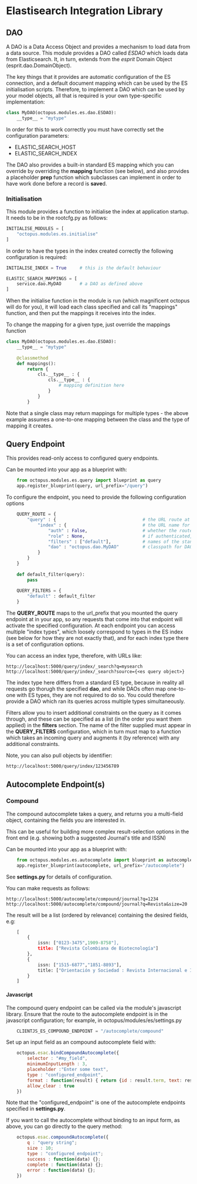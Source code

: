 # Elastisearch Integration Library

## DAO

A DAO is a Data Access Object and provides a mechanism to load data from a data source.  This module provides a DAO called *ESDAO* which
loads data from Elasticsearch.  It, in turn, extends from the *esprit* Domain Object (esprit.dao.DomainObject).

The key things that it provides are automatic configuration of the ES connection, and a default document mapping which
can be used by the ES initialisation scripts.  Therefore, to implement a DAO which can be used by your model objects, all
that is required is your own type-specific implementation:

```python
class MyDAO(octopus.modules.es.dao.ESDAO):
    __type__ = "mytype"
```

In order for this to work correctly you must have correctly set the configuration parameters:

* ELASTIC_SEARCH_HOST
* ELASTIC_SEARCH_INDEX

The DAO also provides a built-in standard ES mapping which you can override by overriding the **mapping** function (see below), and
also provides a placeholder **prep** function which subclasses can implement in order to have work done before a record
is **save**d.


### Initialisation

This module provides a function to initialise the index at application startup.  It needs to be in the rootcfg.py as follows:

```python
INITIALISE_MODULES = [
    "octopus.modules.es.initialise"
]
```

In order to have the types in the index created correctly the following configuration is required:

```python
INITIALISE_INDEX = True     # this is the default behaviour

ELASTIC_SEARCH_MAPPINGS = [
    service.dao.MyDAO       # a DAO as defined above
]
```

When the initialise function in the module is run (which magnificent octopus will do for you), it will load each class specified
and call its "mappings" function, and then put the mappings it receives into the index.

To change the mapping for a given type, just override the mappings function

```python
class MyDAO(octopus.modules.es.dao.ESDAO):
    __type__ = "mytype"
    
    @classmethod
    def mappings():
        return {
            cls.__type__ : {
                cls.__type__ : {
                    # mapping definition here
                }
            }
        }
```

Note that a single class may return mappings for multiple types - the above example assumes a one-to-one mapping between 
the class and the type of mapping it creates.

## Query Endpoint

This provides read-only access to configured query endpoints.

Can be mounted into your app as a blueprint with:

```python
    from octopus.modules.es.query import blueprint as query
    app.register_blueprint(query, url_prefix="/query")
```

To configure the endpoint, you need to provide the following configuration options

```python
    QUERY_ROUTE = {
        "query" : {                                 # the URL route at which it is mounted
            "index" : {                             # the URL name for the index type being queried
                "auth" : False,                     # whether the route requires authentication
                "role" : None,                      # if authenticated, what role is required to access the query endpoint
                "filters" : ["default"],            # names of the standard filters to apply to the query
                "dao" : "octopus.dao.MyDAO"         # classpath for DAO which accesses the underlying ES index
            }
        }
    }
    
    def default_filter(query):
        pass
    
    QUERY_FILTERS = {
        "default" : default_filter
    }
```

The **QUERY_ROUTE** maps to the url_prefix that you mounted the query endpoint at in your app, so any requests that
 come into that endpoint will activate the specified configuration.  At each endpoint you can access multiple "index types",
 which loosely correspond to types in the ES index (see below for how they are not exactly that), and for each index type
 there is a set of configuration options.
 
You can access an index type, therefore, with URLs like:

    http://localhost:5000/query/index/_search?q=mysearch
    http://localhost:5000/query/index/_search?source={<es query object>}

The index type here differs from a standard ES type, because in reality all requests go thorugh the specified **dao**, 
and while DAOs often map one-to-one with ES types, they are not required to do so.  You could therefore provide a DAO
which ran its queries across multiple types simultaneously.

Filters allow you to insert additional constraints on the query as it comes through, and these can be specified as a list
(in the order you want them applied) in the **filters** section.  The name of the filter supplied must appear in the
**QUERY_FILTERS** configuration, which in turn must map to a function which takes an incoming query and augments it (by
reference) with any additional constraints.

Note, you can also pull objects by identifier:

    http://localhost:5000/query/index/123456789

## Autocomplete Endpoint(s)

### Compound

The compound autocomplete takes a query, and returns you a multi-field object, containing the fields you are interested in.

This can be useful for building more complex result-selection options in the front end (e.g. showing both a suggested Journal's title and ISSN)

Can be mounted into your app as a blueprint with:

```python
    from octopus.modules.es.autocomplete import blueprint as autocomplete
    app.register_blueprint(autocomplete, url_prefix="/autocomplete")
```

See **settings.py** for details of configuration.

You can make requests as follows:

    http://localhost:5000/autocomplete/compound/journal?q=1234
    http://localhost:5000/autocomplete/compound/journal?q=Revista&size=20

The result will be a list (ordered by relevance) containing the desired fields, e.g:

```python
    [
        {
            issn: ["0123-3475",1909-8758"],
            title: ["Revista Colombiana de Biotecnología"]
        },
        {
            issn: ["1515-6877","1851-8893"],
            title: ["Orientación y Sociedad : Revista Internacional e Interdisciplinaria de Orientación Vocacional Ocupacional "]
        }
    ]
```

#### Javascript

The compound query endpoint can be called via the module's javascript library.  Ensure that the route to the autocomplete endpoint 
is in the javascript configuration; for example, in octopus/modules/es/settings.py

```python
    CLIENTJS_ES_COMPOUND_ENDPOINT = "/autocomplete/compound"
```


Set up an input field as an compound autocomplete field with:

```javascript
    octopus.esac.bindCompoundAutocomplete({
        selector : "#my_field",
        minimumInputLength : 3,
        placeholder :"Enter some text",
        type : "configured_endpoint",
        format : function(result) { return {id : result.term, text: result.term} },
        allow_clear : true
    })
```

Note that the "configured_endpoint" is one of the autocomplete endpoints specified in **settings.py**.

If you want to call the autocomplete without binding to an input form, as above, you can go directly to the query method:

```javascript
    octopus.esac.compoundAutocomplete({
        q : "query string";
        size : 10;
        type : "configured_endpoint";
        success : function(data) {};
        complete : function(data) {};
        error : function(data) {};
    })
```